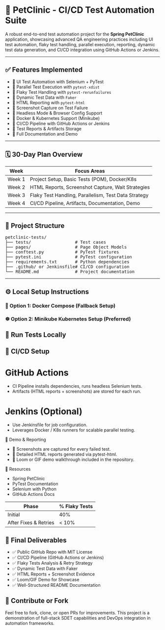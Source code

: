 # 🐾 PetClinic - CI/CD Test Automation Suite

A robust end-to-end test automation project for the **Spring PetClinic** application, showcasing advanced QA engineering practices including UI test automation, flaky test handling, parallel execution, reporting, dynamic test data generation, and CI/CD integration using GitHub Actions or Jenkins.

---

## ✅ Features Implemented

- 🔹 UI Test Automation with Selenium + PyTest  
- 🔹 Parallel Test Execution with `pytest-xdist`  
- 🔹 Flaky Test Handling with `pytest-rerunfailures`  
- 🔹 Dynamic Test Data with `Faker`  
- 🔹 HTML Reporting with `pytest-html`  
- 🔹 Screenshot Capture on Test Failure  
- 🔹 Headless Mode & Browser Config Support  
- 🔹 Docker & Kubernetes Support (Minikube)  
- 🔹 CI/CD Pipeline with GitHub Actions or Jenkins  
- 🔹 Test Reports & Artifacts Storage  
- 🔹 Full Documentation and Demo  

---

## 🗓️ 30-Day Plan Overview

| Week     | Focus Areas                                              |
|----------|----------------------------------------------------------|
| Week 1   | Project Setup, Basic Tests (POM), Docker/K8s             |
| Week 2   | HTML Reports, Screenshot Capture, Wait Strategies        |
| Week 3   | Flaky Test Handling, Parallelism, Test Data Strategy     |
| Week 4   | CI/CD Pipeline, Artifacts, Documentation, Demo           |

---

## 🧱 Project Structure

<pre>
petclinic-tests/
├── tests/                 # Test cases
├── pages/                 # Page Object Models
├── conftest.py            # PyTest fixtures
├── pytest.ini             # PyTest configuration
├── requirements.txt       # Python dependencies
├── .github/ or Jenkinsfile# CI/CD configuration
└── README.md              # Project documentation
</pre>

---

## ⚙️ Local Setup Instructions

### 🐳 Option 1: Docker Compose (Fallback Setup)
### ☸️ Option 2: Minikube Kubernetes Setup (Preferred)

## 🧪 Run Tests Locally

## 🚀 CI/CD Setup

# GitHub Actions
- CI Pipeline installs dependencies, runs headless Selenium tests.
- Artifacts (HTML reports + screenshots) are stored for each run.

# Jenkins (Optional)
- Use Jenkinsfile for job configuration.
- Leverages Docker / K8s runners for scalable parallel testing.

📸 Demo & Reporting
- 📂 Screenshots are captured for every failed test.
- 📄 Detailed HTML reports generated via pytest-html.
- 🎥 Loom or GIF demo walkthrough included in the repository.

📘 Resources
- Spring PetClinic
- PyTest Documentation
- Selenium with Python
- GitHub Actions Docs


| Phase                 | % Flaky Tests |
| --------------------- | ------------- |
| Initial               | 40%           |
| After Fixes & Retries | < 10%         |



## 🏁 Final Deliverables
- ✅ Public GitHub Repo with MIT License
- ✅ CI/CD Pipeline (GitHub Actions or Jenkins)
- ✅ Flaky Tests Analysis & Retry Strategy
- ✅ Dynamic Test Data with Faker
- ✅ HTML Reports + Screenshot Evidence
- ✅ Loom/GIF Demo for Showcase
- ✅ Well-Structured README Documentation

## 🙌 Contribute or Fork
Feel free to fork, clone, or open PRs for improvements.
This project is a demonstration of full-stack SDET capabilities and DevOps integration in automation frameworks.

